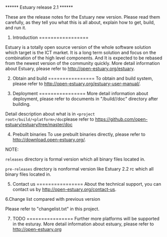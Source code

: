 ******  Estuary release 2.1 ******

These are the release notes for the Estuary new version. Please read them carefully, as they tell you what this is all about, explain how to get, build, and run it.


1. Introduction 
=================

  Estuary is a totally open source version of the whole software solution which target is the ICT market. It is a long term solution and focus on the combination of the high level components. And It is expected to be rebased from the newest version of the community quickly.
  More detail information about Estuary, please refer to http://open-estuary.org/estuary.

2. Obtain and build
================
  To obtain and build system, please refer to http://open-estuary.org/estuary-user-manual/.

3. Deployment
================
  More detail information about deployment, please refer to documents in "<project root>/build/<platform>/doc" directory after building.
  
  Detail description about what is in `<project root>/build/<platform>/doc`please refer to https://github.com/open-estuary/estuary/tree/master/doc

4. Prebuilt binaries
  To use prebuilt binaries directly, please refer to http://download.open-estuary.org/.

  NOTE:
  
  `releases` directory is formal version which all binary files located in.
  
  `pre-releases` directory is nonformal version like Estuary  2.2 rc<number> which all binary files located in. 

5. Contact us
================
  About the technical support, you can contact us by http://open-estuary.org/contact-us.

6.Change list compared with previous version

  Please refer to "changelist.txt" in this project.

7. TODO
================
  Further more platforms will be supported in the esturay.
  More detail information about estuary, please refer to
  http://open-estuary.org
